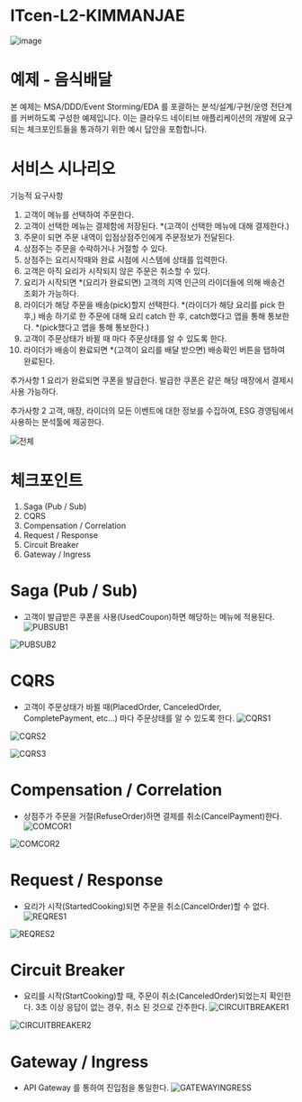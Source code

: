 # ITcen-L2-KIMMANJAE
![image](https://user-images.githubusercontent.com/487999/79708354-29074a80-82fa-11ea-80df-0db3962fb453.png)

# 예제 - 음식배달

본 예제는 MSA/DDD/Event Storming/EDA 를 포괄하는 분석/설계/구현/운영 전단계를 커버하도록 구성한 예제입니다.
이는 클라우드 네이티브 애플리케이션의 개발에 요구되는 체크포인트들을 통과하기 위한 예시 답안을 포함합니다.

# 서비스 시나리오

기능적 요구사항
1. 고객이 메뉴를 선택하여 주문한다.
2. 고객이 선택한 메뉴는 결제함에 저장된다. *(고객이 선택한 메뉴에 대해 결제한다.)
3. 주문이 되면 주문 내역이 입점상점주인에게 주문정보가 전달된다.
4. 상점주는 주문을 수락하거나 거절할 수 있다.
5. 상점주는 요리시작때와 완료 시점에 시스템에 상태를 입력한다.
6. 고객은 아직 요리가 시작되지 않은 주문은 취소할 수 있다.
7. 요리가 시작되면 *(요리가 완료되면) 고객의 지역 인근의 라이더들에 의해 배송건 조회가 가능하다.
8. 라이더가 해당 주문을 배송(pick)할지 선택한다. *(라이더가 해당 요리를 pick 한후,)
   배송 하기로 한 주문에 대해 요리 catch 한 후, catch했다고 앱을 통해 통보한다. *(pick했다고 앱을 통해 통보한다.)
9. 고객이 주문상태가 바뀔 때 마다 주문상태를 알 수 있도록 한다. 
10. 라이더가 배송이 완료되면 *(고객이 요리를 배달 받으면) 배송확인 버튼을 탭하여 완료된다.

추가사항 1 
요리가 완료되면 쿠폰을 발급한다. 발급한 쿠폰은 같은 해당 매장에서 결제시 사용 가능하다.

추가사항 2 
고객, 매장, 라이더의 모든 이벤트에 대한 정보를 수집하여, ESG 경영팀에서 사용하는 분석툴에 제공한다.

![전체](https://user-images.githubusercontent.com/47963629/206594496-193a4491-f5f9-4bb7-bfda-865ccbd8c28d.png)

# 체크포인트
1. Saga (Pub / Sub)
2. CQRS
3. Compensation / Correlation
4. Request / Response
5. Circuit Breaker
6. Gateway / Ingress

# Saga (Pub / Sub)
- 고객이 발급받은 쿠폰을 사용(UsedCoupon)하면 해당하는 메뉴에 적용된다.
![PUBSUB1](https://user-images.githubusercontent.com/47963629/206594529-2c937c9f-b717-4c31-9f4a-6f15bfdca837.png)

![PUBSUB2](https://user-images.githubusercontent.com/47963629/206594565-756aa32f-1924-4b66-984b-5b3f0dad9b33.png)

# CQRS
- 고객이 주문상태가 바뀔 때(PlacedOrder, CanceledOrder, CompletePayment, etc...) 마다 주문상태를 알 수 있도록 한다.
![CQRS1](https://user-images.githubusercontent.com/47963629/206594592-61408177-84e2-4eba-be08-4e24aab7ca73.png)

![CQRS2](https://user-images.githubusercontent.com/47963629/206594595-8e9dd066-996f-469e-9064-46605d9c497d.png)

![CQRS3](https://user-images.githubusercontent.com/47963629/206594603-e8edd431-6358-4a97-8f45-1ab6169e08b2.png)

# Compensation / Correlation
- 상점주가 주문을 거절(RefuseOrder)하면 결제를 취소(CancelPayment)한다.
![COMCOR1](https://user-images.githubusercontent.com/47963629/206594635-f74adc74-1e1a-4cd1-bcc3-36b64be87d23.png)

![COMCOR2](https://user-images.githubusercontent.com/47963629/206594654-347dcd29-43c5-44a6-9fc7-f20014af3217.png)

# Request / Response
- 요리가 시작(StartedCooking)되면 주문을 취소(CancelOrder)할 수 없다.
![REQRES1](https://user-images.githubusercontent.com/47963629/206594699-36fccf36-8f2f-49e5-ad84-d208ebe1148b.png)

![REQRES2](https://user-images.githubusercontent.com/47963629/206599320-4c3affef-7462-41e6-9c12-3e8fd16bacab.png)

# Circuit Breaker
- 요리를 시작(StartCooking)할 때, 주문이 취소(CanceledOrder)되었는지 확인한다. 3초 이상 응답이 없는 경우, 취소 된 것으로 간주한다.
![CIRCUITBREAKER1](https://user-images.githubusercontent.com/47963629/206603916-71518226-8aef-4092-95e3-28cd5471836c.png)

![CIRCUITBREAKER2](https://user-images.githubusercontent.com/47963629/206603925-0badd066-7a4e-40eb-b476-28e0a758ecba.png)

# Gateway / Ingress
- API Gateway 를 통하여 진입점을 통일한다.
![GATEWAYINGRESS](https://user-images.githubusercontent.com/47963629/206594719-9d83b3e8-e067-4518-983b-6fd3fbd34f85.png)

